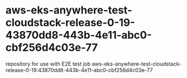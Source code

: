 # aws-eks-anywhere-test-cloudstack-release-0-19-43870dd8-443b-4e11-abc0-cbf256d4c03e-77
repository for use with E2E test job aws-eks-anywhere-test-cloudstack-release-0-19:43870dd8-443b-4e11-abc0-cbf256d4c03e-77
